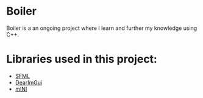 # Boiler
Boiler is a an ongoing project where I learn and further my knowledge using C++.

# Libraries used in this project:
* [SFML](https://www.sfml-dev.org/)
* [DearImGui](https://github.com/ocornut/imgui)
* [mINI](https://github.com/pulzed/mINI)
